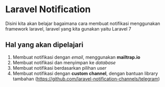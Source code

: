 # Laravel Notification
Disini kita akan belajar bagaimana cara membuat notifikasi menggunakan framework laravel, laravel yang kita gunakan yaitu Laravel 7
## Hal yang akan dipelajari

1. Membuat notifikasi dengan <i>email</i>, menggunakan <b>mailtrap.io</b>
2. Membuat notifikasi dan menyimpan ke <i>database</i>
3. Membuat notifikasi berdasarkan pilihan <i>user</i>
4. Membuat notifikasi dengan <b>custom channel</b>, dengan bantuan library tambahan (https://github.com/laravel-notification-channels/telegram)
